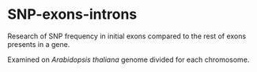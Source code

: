 # SNP-exons-introns
Research of SNP frequency in initial exons compared to the rest of exons presents in a gene.

Examined on *Arabidopsis thaliana* genome divided for each chromosome. 


